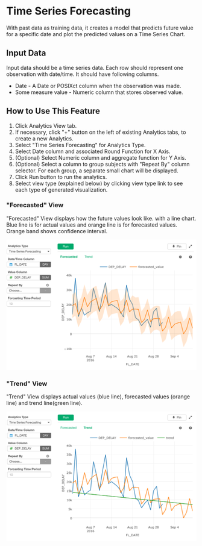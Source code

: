 # Time Series Forecasting

With past data as training data, it creates a model that predicts future value for a specific date and plot the predicted values on a Time Series Chart.

## Input Data
Input data should be a time series data. Each row should represent one observation with date/time. It should have following columns.

  * Date - A Date or POSIXct column when the observation was made.
  * Some measure value - Numeric column that stores observed value.


## How to Use This Feature
1. Click Analytics View tab.
2. If necessary, click "+" button on the left of existing Analytics tabs, to create a new Analytics.
3. Select "Time Series Forecasting" for Analytics Type.
4. Select Date column and associated Round Function for X Axis.
5. (Optional) Select Numeric column and aggregate function for Y Axis.
6. (Optional) Select a column to group subjects with "Repeat By" column selector. For each group, a separate small chart will be displayed.
10. Click Run button to run the analytics.
11. Select view type (explained below) by clicking view type link to see each type of generated visualization.

### "Forecasted" View
"Forecasted" View displays how the future values look like. with a line chart. Blue line is for actual values and orange line is for forecasted values. Orange band shows confidence interval.

![](images/timeseries_forcasting_forecated.png)

### "Trend" View
"Trend" View displays actual values (blue line),  forecasted values (orange line) and trend line(green line).

![](images/timeseries_forcasting_trend.png)
